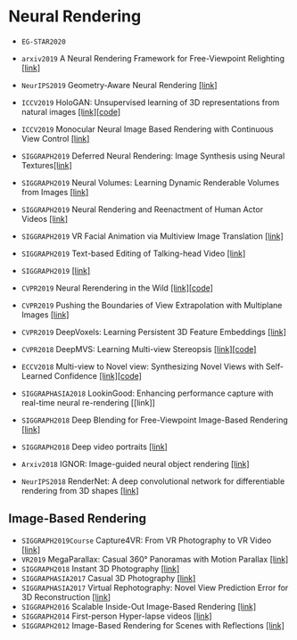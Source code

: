 # Neural Rendering
* `EG-STAR2020`  
* `arxiv2019` A Neural Rendering Framework for Free-Viewpoint Relighting [[link]](https://128.84.21.199/pdf/1911.11530.pdf)
* `NeurIPS2019` Geometry-Aware Neural Rendering [[link]](https://arxiv.org/abs/1911.04554)
* `ICCV2019` HoloGAN: Unsupervised learning of 3D representations from natural images [[link]](https://arxiv.org/abs/1904.01326)[[code]](https://github.com/thunguyenphuoc/HoloGAN)
* `ICCV2019` Monocular Neural Image Based Rendering with Continuous View Control [[link]](https://arxiv.org/pdf/1901.01880.pdf)
* `SIGGRAPH2019` Deferred Neural Rendering: Image Synthesis using Neural Textures[[link]](https://www.niessnerlab.org/projects/thies2019neural.html)
* `SIGGRAPH2019` Neural Volumes: Learning Dynamic Renderable Volumes from Images [[link]](https://research.fb.com/publications/neural-volumes-learning-dynamic-renderable-volumes-from-images/)
* `SIGGRAPH2019` Neural Rendering and Reenactment of Human Actor Videos [[link]](http://gvv.mpi-inf.mpg.de/projects/wxu/HumanReenactment/)
* `SIGGRAPH2019` VR Facial Animation via Multiview Image Translation [[link]](https://research.fb.com/publications/vr-facial-animation-via-multiview-image-translation/)
* `SIGGRAPH2019` Text-based Editing of Talking-head Video [[link]](https://www.ohadf.com/projects/text-based-editing/)
* `SIGGRAPH2019` [[link]]()

* `CVPR2019` Neural Rerendering in the Wild [[link]](http://openaccess.thecvf.com/content_CVPR_2019/papers/Meshry_Neural_Rerendering_in_the_Wild_CVPR_2019_paper.pdf)[[code]](https://github.com/google/neural_rerendering_in_the_wild)
* `CVPR2019` Pushing the Boundaries of View Extrapolation with Multiplane Images [[link]](http://cseweb.ucsd.edu/~ravir/MPI_pratul.pdf)
* `CVPR2019` DeepVoxels: Learning Persistent 3D Feature Embeddings [[link]](https://www.niessnerlab.org/projects/sitzmann2019deepvoxels.html)
* `CVPR2018` DeepMVS: Learning Multi-view Stereopsis [[link]](https://phuang17.github.io/DeepMVS/index.html)[[code]](https://github.com/phuang17/DeepMVS)
* `ECCV2018` Multi-view to Novel view: Synthesizing Novel Views with Self-Learned Confidence [[link]](https://shaohua0116.github.io/Multiview2Novelview/)[[code]](https://github.com/shaohua0116/Multiview2Novelview)
* `SIGGRAPHASIA2018` LookinGood: Enhancing performance capture with real-time neural re-rendering [[link]]
* `SIGGRAPH2018` Deep Blending for Free-Viewpoint Image-Based Rendering [[link]](https://www-sop.inria.fr/reves/Basilic/2018/HPPFDB18/)
* `SIGGRAPH2018` Deep video portraits [[link]](https://gvv.mpi-inf.mpg.de/projects/DeepVideoPortraits/)
* `Arxiv2018`  IGNOR: Image-guided neural object rendering [[link]](https://www.niessnerlab.org/projects/thies2018ignor.html)
* `NeurIPS2018` RenderNet: A deep convolutional network for differentiable rendering from 3D shapes [[link]](https://github.com/thunguyenphuoc/RenderNet)

## Image-Based Rendering
* `SIGGRAPH2019Course` Capture4VR: From VR Photography to VR Video [[link]](https://richardt.name/publications/capture4vr/)
* `VR2019` MegaParallax: Casual 360° Panoramas with Motion Parallax [[link]](https://richardt.name/publications/megaparallax/) 
* `SIGGRAPH2018` Instant 3D Photography [[link]](http://visual.cs.ucl.ac.uk/pubs/instant3d/)
* `SIGGRAPHASIA2017` Casual 3D Photography [[link]](http://visual.cs.ucl.ac.uk/pubs/casual3d/)
* `SIGGRAPHASIA2017` Virtual Rephotography: Novel View Prediction Error for 3D Reconstruction [[link]](https://ibmr-benchmark.gcc.informatik.tu-darmstadt.de/)
* `SIGGRAPH2016` Scalable Inside-Out Image-Based Rendering [[link]](http://visual.cs.ucl.ac.uk/pubs/insideout/)
* `SIGGRAPH2014` First-person Hyper-lapse videos [[link]](https://www.microsoft.com/en-us/research/product/computational-photography-applications/microsoft-hyperlapse-pro/?from=http%3A%2F%2Fresearch.microsoft.com%2Fhyperlapse)
* `SIGGRAPH2012` Image-Based Rendering for Scenes with Reflections [[link]](https://www.microsoft.com/en-us/research/wp-content/uploads/2016/02/Sinha-IBRSR-SG2012b.pdf)